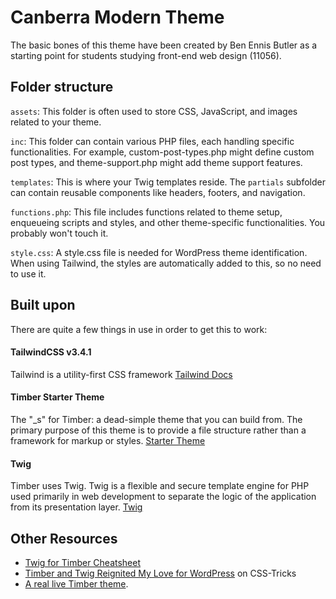 # Canberra Modern Theme

The basic bones of this theme have been created by Ben Ennis Butler as a starting point for students studying front-end web design (11056).

## Folder structure

`assets`: This folder is often used to store CSS, JavaScript, and images related to your theme.

`inc`: This folder can contain various PHP files, each handling specific functionalities. For example, custom-post-types.php might define custom post types, and theme-support.php might add theme support features.

`templates`: This is where your Twig templates reside. The `partials` subfolder can contain reusable components like headers, footers, and navigation.

`functions.php`: This file includes functions related to theme setup, enqueueing scripts and styles, and other theme-specific functionalities. You probably won't touch it.

`style.css`: A style.css file is needed for WordPress theme identification. When using Tailwind, the styles are automatically added to this, so no need to use it.


## Built upon
There are quite a few things in use in order to get this to work:

#### TailwindCSS v3.4.1
Tailwind is a utility-first CSS framework
[Tailwind Docs](https://tailwindcss.com/docs/)

#### Timber Starter Theme
The "_s" for Timber: a dead-simple theme that you can build from. The primary purpose of this theme is to provide a file structure rather than a framework for markup or styles. [Starter Theme](https://travis-ci.com/github/timber/starter-theme)

#### Twig
Timber uses Twig. Twig is a flexible and secure template engine for PHP used primarily in web development to separate the logic of the application from its presentation layer.
[Twig](https://twig.symfony.com/)


## Other Resources

* [Twig for Timber Cheatsheet](http://notlaura.com/the-twig-for-timber-cheatsheet/)
* [Timber and Twig Reignited My Love for WordPress](https://css-tricks.com/timber-and-twig-reignited-my-love-for-wordpress/) on CSS-Tricks
* [A real live Timber theme](https://github.com/laras126/yuling-theme).
